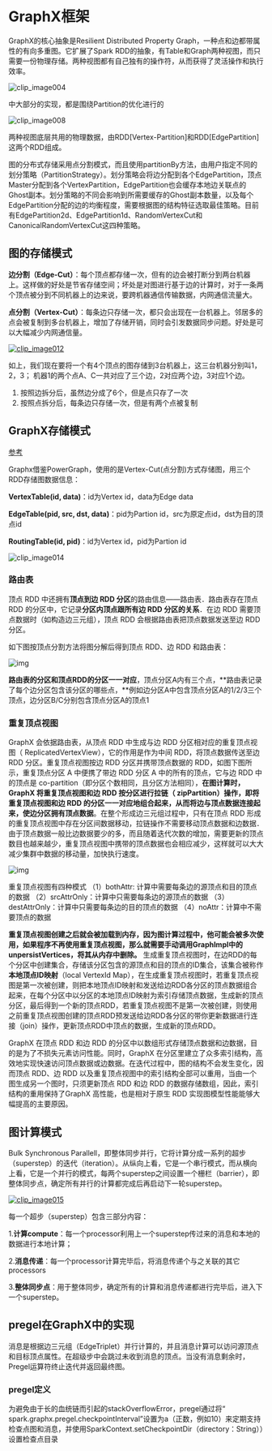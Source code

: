 # GraphX框架

GraphX的核心抽象是Resilient Distributed Property Graph，一种点和边都带属性的有向多重图。它扩展了Spark RDD的抽象，有Table和Graph两种视图，而只需要一份物理存储。两种视图都有自己独有的操作符，从而获得了灵活操作和执行效率。

![clip_image004](https://gitee.com/luckywind/PigGo/raw/master/image/211422478311760.jpg)

中大部分的实现，都是围绕Partition的优化进行的

![clip_image008](https://gitee.com/luckywind/PigGo/raw/master/image/211422497692320.jpg)

两种视图底层共用的物理数据，由RDD[Vertex-Partition]和RDD[EdgePartition]这两个RDD组成。 

图的分布式存储采用点分割模式，而且使用partitionBy方法，由用户指定不同的划分策略（PartitionStrategy）。划分策略会将边分配到各个EdgePartition，顶点Master分配到各个VertexPartition，EdgePartition也会缓存本地边关联点的Ghost副本。划分策略的不同会影响到所需要缓存的Ghost副本数量，以及每个EdgePartition分配的边的均衡程度，需要根据图的结构特征选取最佳策略。目前有EdgePartition2d、EdgePartition1d、RandomVertexCut和CanonicalRandomVertexCut这四种策略。

## 图的存储模式

**边分割（Edge-Cut）**：每个顶点都存储一次，但有的边会被打断分到两台机器上。这样做的好处是节省存储空间；坏处是对图进行基于边的计算时，对于一条两个顶点被分到不同机器上的边来说，要跨机器通信传输数据，内网通信流量大。

**点分割（Vertex-Cut）**：每条边只存储一次，都只会出现在一台机器上。邻居多的点会被复制到多台机器上，增加了存储开销，同时会引发数据同步问题。好处是可以大幅减少内网通信量。

[![clip_image012](https://gitee.com/luckywind/PigGo/raw/master/image/211422548165194.jpg)](http://images0.cnblogs.com/blog/107289/201508/211422527224822.jpg)

如上，我们现在要将一个有4个顶点的图存储到3台机器上，这三台机器分别叫1，2，3；  机器1的两个点A、C一共对应了三个边，2对应两个边，3对应1个边。

1. 按照边拆分后，虽然边分成了6个，但是点只存了一次
2. 按照点拆分后，每条边只存储一次，但是有两个点被复制

## GraphX存储模式

[参考](https://www.jianshu.com/p/ad5cedc30ba4)

Graphx借鉴PowerGraph，使用的是Vertex-Cut(点分割)方式存储图，用三个RDD存储图数据信息：

**VertexTable(id, data)**：id为Vertex id，data为Edge data

**EdgeTable(pid, src, dst, data)**：pid为Partion id，src为原定点id，dst为目的顶点id

**RoutingTable(id, pid)**：id为Vertex id，pid为Partion id

![clip_image014](https://gitee.com/luckywind/PigGo/raw/master/image/211422562851210.jpg)

### 路由表

顶点 RDD 中还拥有**顶点到边 RDD 分区**的路由信息——路由表．路由表存在顶点 RDD 的分区中，它记录**分区内顶点跟所有边 RDD 分区的关系**．在边 RDD 需要顶点数据时（如构造边三元组），顶点 RDD 会根据路由表把顶点数据发送至边 RDD 分区。

如下图按顶点分割方法将图分解后得到顶点 RDD、边 RDD 和路由表：

![img](https://gitee.com/luckywind/PigGo/raw/master/image/3521279-4e0c8b27c944f1fb.png)

**路由表的分区和顶点RDD的分区一一对应**，顶点分区A内有三个点，**路由表记录了每个边分区包含该分区的哪些点，**例如边分区A中包含顶点分区A的1/2/3三个顶点，边分区B/C分别包含顶点分区A的顶点1

### 重复顶点视图

GraphX 会依据路由表，从顶点 RDD 中生成与边 RDD 分区相对应的重复顶点视图（ ReplicatedVertexView），它的作用是作为中间 RDD，将顶点数据传送至边 RDD 分区。重复顶点视图按边 RDD 分区并携带顶点数据的 RDD，如图下图所示，重复顶点分区 A 中便携了带边 RDD 分区 A 中的所有的顶点，它与边 RDD 中的顶点是 co-partition（即分区个数相同，且分区方法相同），**在图计算时， GraphX 将重复顶点视图和边 RDD 按分区进行拉链（ zipPartition）操作，即将重复顶点视图和边 RDD 的分区一一对应地组合起来，从而将边与顶点数据连接起来，使边分区拥有顶点数据**。在整个形成边三元组过程中，只有在顶点 RDD 形成的重复顶点视图中存在分区间数据移动，拉链操作不需要移动顶点数据和边数据．由于顶点数据一般比边数据要少的多，而且随着迭代次数的增加，需要更新的顶点数目也越来越少，重复顶点视图中携带的顶点数据也会相应减少，这样就可以大大减少集群中数据的移动量，加快执行速度。

![img](https://gitee.com/luckywind/PigGo/raw/master/image/3521279-82d656fc7e78971f.png)

重复顶点视图有四种模式
 （1）bothAttr: 计算中需要每条边的源顶点和目的顶点的数据
 （2）srcAttrOnly：计算中只需要每条边的源顶点的数据
 （3）destAttrOnly：计算中只需要每条边的目的顶点的数据
 （4）noAttr：计算中不需要顶点的数据

**重复顶点视图创建之后就会被加载到内存，因为图计算过程中，他可能会被多次使用，如果程序不再使用重复顶点视图，那么就需要手动调用GraphImpl中的unpersistVertices，将其从内存中删除。**
 生成重复顶点视图时，在边RDD的每个分区中创建集合，存储该分区包含的源顶点和目的顶点的ID集合，该集合被称作**本地顶点ID映射**（local VertexId Map），在生成重复顶点视图时，若重复顶点视图是第一次被创建，则把本地顶点ID映射和发送给边RDD各分区的顶点数据组合起来，在每个分区中以分区的本地顶点ID映射为索引存储顶点数据，生成新的顶点分区，最后得到一个新的顶点RDD，若重复顶点视图不是第一次被创建，则使用之前重复顶点视图创建的顶点RDD预发送给边RDD各分区的带你更新数据进行连接（join）操作，更新顶点RDD中顶点的数据，生成新的顶点RDD。

GraphX 在顶点 RDD 和边 RDD 的分区中以数组形式存储顶点数据和边数据，目的是为了不损失元素访问性能。同时，GraphX 在分区里建立了众多索引结构，高效地实现快速访问顶点数据或边数据。在迭代过程中，图的结构不会发生变化，因而顶点 RDD、边 RDD 以及重复顶点视图中的索引结构全部可以重用，当由一个图生成另一个图时，只须更新顶点 RDD 和边 RDD 的数据存储数组，因此，索引结构的重用保持了GraphX 高性能，也是相对于原生 RDD 实现图模型性能能够大幅提高的主要原因。



## 图计算模式

Bulk Synchronous Parallell，即整体同步并行，它将计算分成一系列的超步（superstep）的迭代（iteration）。从纵向上看，它是一个串行模式，而从横向上看，它是一个并行的模式，每两个superstep之间设置一个栅栏（barrier），即整体同步点，确定所有并行的计算都完成后再启动下一轮superstep。

[![clip_image015](https://gitee.com/luckywind/PigGo/raw/master/image/211422576753967.jpg)](http://images0.cnblogs.com/blog/107289/201508/211422568787323.jpg)

每一个超步（superstep）包含三部分内容：

1.**计算compute**：每一个processor利用上一个superstep传过来的消息和本地的数据进行本地计算；

2.**消息传递**：每一个processor计算完毕后，将消息传递个与之关联的其它processors

3.**整体同步点**：用于整体同步，确定所有的计算和消息传递都进行完毕后，进入下一个superstep。

## pregel在GraphX中的实现

消息是根据边三元组（EdgeTriplet）并行计算的，并且消息计算可以访问源顶点和目标顶点属性。在超级步中会跳过未收到消息的顶点。当没有消息剩余时，Pregel运算符终止迭代并返回最终图。

### pregel定义

为避免由于长的血统链而引起的stackOverflowError，pregel通过将“ spark.graphx.pregel.checkpointInterval”设置为a（正数，例如10）来定期支持检查点图和消息，并使用SparkContext.setCheckpointDir（directory：String））设置检查点目录

